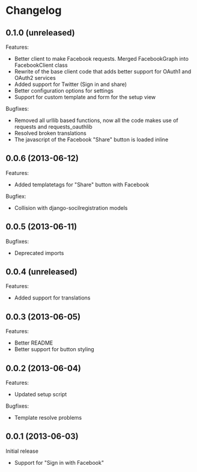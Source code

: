 # Changelog

## 0.1.0 (unreleased)

Features:

* Better client to make Facebook requests. Merged FacebookGraph into FacebookClient class
* Rewrite of the base client code that adds better support for OAuth1 and OAuth2 services
* Added support for Twitter (Sign in and share)
* Better configuration options for settings
* Support for custom template and form for the setup view

Bugfixes:

* Removed all urllib based functions, now all the code makes use of requests and requests_oauthlib
* Resolved broken translations
* The javascript of the Facebook "Share" button is loaded inline



## 0.0.6 (2013-06-12)

Features:

* Added templatetags for "Share" button with Facebook

Bugfiex:

* Collision with django-socilregistration models

## 0.0.5 (2013-06-11)

Bugfixes:

* Deprecated imports

## 0.0.4 (unreleased)

Features:

* Added support for translations

## 0.0.3 (2013-06-05)

Features:

* Better README
* Better support for button styling

## 0.0.2 (2013-06-04)

Features:

* Updated setup script

Bugfixes:

* Template resolve problems

## 0.0.1 (2013-06-03)

Initial release

* Support for "Sign in with Facebook"

